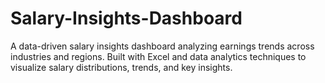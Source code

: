 # Salary-Insights-Dashboard
A data-driven salary insights dashboard analyzing earnings trends across industries and regions. Built with Excel and data analytics techniques to visualize salary distributions, trends, and key insights.
